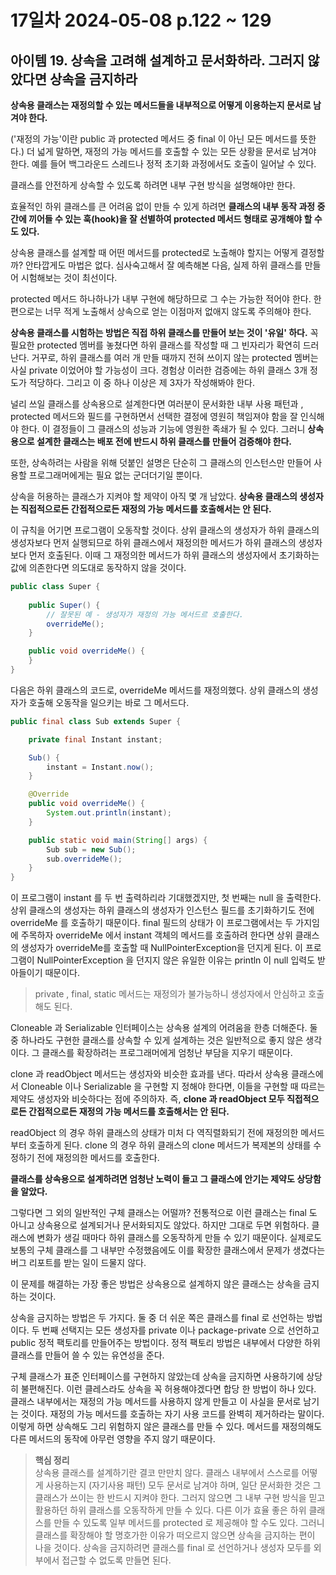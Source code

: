 # 17일차 2024-05-08 p.122 ~ 129

## 아이템 19. 상속을 고려해 설계하고 문서화하라. 그러지 않았다면 상속을 금지하라


**상속용 클래스는 재정의할 수 있는 메서드들을 내부적으로 어떻게 이용하는지 문서로 남겨야 한다.**

('재정의 가능'이란 public 과 protected 메서드 중 final 이 아닌 모든 메서드를 뜻한다.)
더 넓게 말하면, 재정의 가능 메서드를 호출할 수 있는 모든 상황을 문서로 남겨야 한다. 
예를 들어 백그라운드 스레드나 정적 초기화 과정에서도 호출이 일어날 수 있다.

클래스를 안전하게 상속할 수 있도록 하려면 내부 구현 방식을 설명해야만 한다.

효율적인 하위 클래스를 큰 어려움 없이 만들 수 있게 하려면 **클래스의 내부 동작 과정 중간에 끼어들 수 있는 훅(hook)을 
잘 선별하여 protected 메서드 형태로 공개해야 할 수도 있다.**


상속용 클래스를 설계할 때 어떤 메서드를 protected로 노출해야 할지는 어떻게 결정할까?
안타깝게도 마법은 없다. 심사숙고해서 잘 예측해본 다음, 
실제 하위 클래스를 만들어 시험해보는 것이 최선이다.

protected 메서드 하나하나가 내부 구현에 해당하므로 그 수는 가능한 적어야 한다. 
한편으로는 너무 적게 노출해서 상속으로 얻는 이점마저 없애지 않도록 주의해야 한다.

**상속용 클래스를 시험하는 방법은 직접 하위 클래스를 만들어 보는 것이 '유일' 하다.**
꼭 필요한 protected 멤버를 놓쳤다면 하위 클래스를 작성할 때 그 빈자리가 확연히 드러난다.
거꾸로, 하위 클래스를 여러 개 만들 때까지 전혀 쓰이지 않는 protected 멤버는 사실 private 이었어야 할 가능성이 크다.
경험상 이러한 검증에는 하위 클래스 3개 정도가 적당하다. 그리고 이 중 하나 이상은 제 3자가 작성해봐야 한다.


널리 쓰일 클래스를 상속용으로 설계한다면 여러분이 문서화한 내부 사용 패턴과 , protected 메서드와 필드를 구현하면서 선택한 결정에 영원히 책임져야 함을
잘 인식해야 한다.
이 결정들이 그 클래스의 성능과 기능에 영원한 족쇄가 될 수 있다.
그러니 **상속용으로 설계한 클래스는 배포 전에 반드시 하위 클래스를 만들어 검증해야 한다.**

또한, 상속하려는 사람을 위해 덧붙인 설명은 단순히 그 클래스의 인스턴스만 만들어 사용할 프로그래머에게는 필요 없는 군더더기일 뿐이다.

상속을 허용하는 클래스가 지켜야 할 제약이 아직 몇 개 남았다.
**상속용 클래스의 생성자는 직접적으로든 간접적으로든 재정의 가능 메서드를 호출해서는 안 된다.**

이 규칙을 어기면 프로그램이 오동작할 것이다. 상위 클래스의 생성자가 하위 클래스의 생성자보다 먼저 실행되므로
하위 클래스에서 재정의한 메서드가 하위 클래스의 생성자보다 먼저 호출된다. 
이때 그 재정의한 메서드가 하위 클래스의 생성자에서 초기화하는 값에 의존한다면 의도대로 동작하지 않을 것이다.

```java
public class Super {
    
    public Super() {
        // 잘못된 예 - 생성자가 재정의 가능 메서드르 호출한다.
        overrideMe();
    }

    public void overrideMe() {
    }
}

```

다음은 하위 클래스의 코드로, overrideMe 메서드를 재정의했다. 상위 클래스의 생성자가 호출해 오동작을 일으키는 바로 그 메서드다.

```java
public final class Sub extends Super {

    private final Instant instant;

    Sub() {
        instant = Instant.now();
    }

    @Override
    public void overrideMe() {
        System.out.println(instant);
    }

    public static void main(String[] args) {
        Sub sub = new Sub();
        sub.overrideMe();
    }
}

```

이 프로그램이 instant 를 두 번 출력하리라 기대했겠지만, 첫 번째는 null 을 출력한다.
상위 클래스의 생성자는 하위 클래스의 생성자가 인스턴스 필드를 초기화하기도 전에 overrideMe 를 호출하기 때문이다.
final 필드의 상태가 이 프로그램에서는 두 가지임에 주목하자
overrideMe 에서 instant 객체의 메서드를 호출하려 한다면 상위 클래스의 생성자가 overrideMe를 호출할 때
NullPointerException을 던지게 된다. 이 프로그램이 NullPointerException 을 던지지 않은 유일한 이유는
println 이 null 입력도 받아들이기 때문이다.

> private , final, static 메서드는 재정의가 불가능하니 생성자에서 안심하고 호출해도 된다.

Cloneable 과 Serializable 인터페이스는 상속용 설계의 어려움을 한층 더해준다.
둘 중 하나라도 구현한 클래스를 상속할 수 있게 설계하는 것은 일반적으로 좋지 않은 생각이다.
그 클래스를 확장하려는 프로그래머에게 엄청난 부담을 지우기 때문이다.

clone 과 readObject 메서드는 생성자와 비슷한 효과를 낸다. 
따라서 상속용 클래스에서 Cloneable 이나 Serializable 을 구현할 지 정해야 한다면,
이들을 구현할 때 따르는 제약도 생성자와 비슷하다는 점에 주의하자.
즉, **clone 과 readObject 모두 직접적으로든 간접적으로든 재정의 가능 메서드를 호출해서는 안 된다.**

readObject 의 경우 하위 클래스의 상태가 미처 다 역직렬화되기 전에 재정의한 메서드부터 호출하게 된다.
clone 의 경우 하위 클래스의 clone 메서드가 복제본의 상태를 수정하기 전에 재정의한 메서드를 호출한다.

**클래스를 상속용으로 설계하려면 엄청난 노력이 들고 그 클래스에 안기는 제약도 상당함을 알았다.**

그렇다면 그 외의 일반적인 구체 클래스는 어떨까? 전통적으로 이런 클래스는 final 도 아니고
상속용으로 설계되거나 문서화되지도 않았다. 하지만 그대로 두면 위험하다. 클래스에 변화가 생길 때마다
하위 클래스를 오동작하게 만들 수 있기 때문이다. 실제로도 보통의 구체 클래스를 그 내부만 수정했음에도 이를 확장한 클래스에서
문제가 생겼다는 버그 리포트를 받는 일이 드물지 않다. 

이 문제를 해결하는 가장 좋은 방법은 상속용으로 설계하지 않은 클래스는 상속을 금지하는 것이다.

상속을 금지하는 방법은 두 가지다. 둘 중 더 쉬운 쪽은 클래스를 final 로 선언하는 방법이다.
두 번째 선택지는 모든 생성자를 private 이나 package-private 으로 선언하고 public 정적 팩토리를 만들어주는 방법이다.
정적 팩토리 방법은 내부에서 다양한 하위 클래스를 만들어 쓸 수 있는 유연성을 준다.

구체 클래스가 표준 인터페이스를 구현하지 않았는데 상속을 금지하면 사용하기에 상당히 불편해진다. 
이런 클레스라도 상속을 꼭 허용해야겠다면 합당 한 방법이 하나 있다.
클래스 내부에서는 재정의 가능 메서드를 사용하지 않게 만들고 이 사실을 문서로 남기는 것이다.
재정의 가능 메서드를 호출하는 자기 사용 코드를 완벽히 제거하라는 말이다.
이렇게 하면 상속해도 그리 위험하지 않은 클래스를 만들 수 있다. 메서드를 재정의해도 다른 메서드의 동작에 
아무런 영향을 주지 않기 때문이다.

> **핵심 정리**
> <br/>
> 상속용 클래스를 설계하기란 결코 만만치 않다. 클래스 내부에서 스스로를 어떻게 사용하는지
> (자기사용 패턴) 모두 문서로 남겨야 하며, 일단 문서화한 것은 그 클래스가 쓰이는 한 반드시 지켜야 한다.
> 그러지 않으면 그 내부 구현 방식을 믿고 활용하던 하위 클래스를 오동작하게 만들 수 있다.
> 다른 이가 효율 좋은 하위 클래스를 만들 수 있도록 일부 메서드를 protected 로 제공해야 할 수도 있다.
> 그러니 클래스를 확장해야 할 명호가한 이유가 떠오르지 않으면 상속을 금지하는 편이 나을 것이다.
> 상속을 금지하려면 클래스를 final 로 선언하거나 생성자 모두를 외부에서 접근할 수 없도록 만들면 된다.